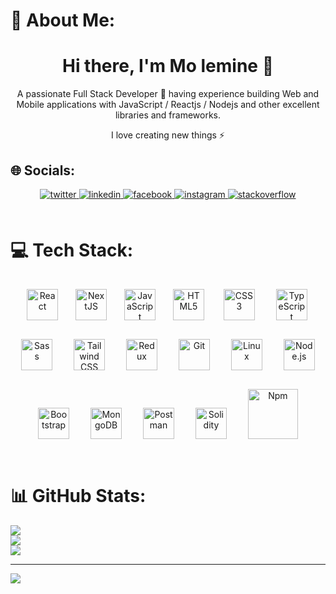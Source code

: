 # 💫 About Me:
<h1 align="center">Hi there, I'm Mo lemine 👋</h1>
<p align="center">A passionate Full Stack Developer 🚀 having experience building Web and Mobile applications with JavaScript / Reactjs / Nodejs and other excellent libraries and frameworks. </p>

<p align="center">I love creating new things ⚡</p>


## 🌐 Socials:
<div align="center">
<a href="https://twitter.com/@lemine_hamdinou" target="_blank">
<img src=https://img.shields.io/badge/twitter-%2300acee.svg?&style=for-the-badge&logo=twitter&logoColor=white alt=twitter style="margin-bottom: 5px;" />
</a>
<a href="https://linkedin.com/in/mohamed-lemine-hamdinou-33b797151/" target="_blank">
<img src=https://img.shields.io/badge/linkedin-%231E77B5.svg?&style=for-the-badge&logo=linkedin&logoColor=white alt=linkedin style="margin-bottom: 5px;" />
</a>
<a href="https://www.facebook.com/mohamedlemin.hamdinou/" target="_blank">
<img src=https://img.shields.io/badge/facebook-%232E87FB.svg?&style=for-the-badge&logo=facebook&logoColor=white alt=facebook style="margin-bottom: 5px;" />
</a>
<a href="https://instagram.com/mo_lemine_hmdn/" target="_blank">
<img src=https://img.shields.io/badge/instagram-%23000000.svg?&style=for-the-badge&logo=instagram&logoColor=white alt=instagram style="margin-bottom: 5px;" />
</a>
<a href="https://stackoverflow.com/users/17907875" target="_blank">
<img src=https://img.shields.io/badge/stackoverflow-%23F28032.svg?&style=for-the-badge&logo=stackoverflow&logoColor=white alt=stackoverflow style="margin-bottom: 5px;" />
</a>  
</div>  

<br>

# 💻 Tech Stack:
<div align="center">  
<a href="https://reactjs.org/" target="_blank"><img style="margin: 12px" src="https://profilinator.rishav.dev/skills-assets/react-original-wordmark.svg" alt="React" height="50" /></a>  
<a href="https://nextjs.org/" target="_blank"><img style="margin: 12px" src="https://profilinator.rishav.dev/skills-assets/nextjs.png" alt="NextJS" height="50" /></a>  
<a href="https://www.javascript.com/" target="_blank"><img style="margin: 12px" src="https://profilinator.rishav.dev/skills-assets/javascript-original.svg" alt="JavaScript" height="50" /></a>  
<a href="https://en.wikipedia.org/wiki/HTML5" target="_blank"><img style="margin: 12px" src="https://profilinator.rishav.dev/skills-assets/html5-original-wordmark.svg" alt="HTML5" height="50" /></a>  
<a href="https://www.w3schools.com/css/" target="_blank"><img style="margin: 15px" src="https://profilinator.rishav.dev/skills-assets/css3-original-wordmark.svg" alt="CSS3" height="50" /></a>  
<a href="https://www.typescriptlang.org/" target="_blank"><img style="margin: 15px" src="https://profilinator.rishav.dev/skills-assets/typescript-original.svg" alt="TypeScript" height="50" /></a>  
<a href="https://sass-lang.com/" target="_blank"><img style="margin: 15px" src="https://profilinator.rishav.dev/skills-assets/sass-original.svg" alt="Sass" height="50" /></a>  
<a href="https://www.tailwindcss.com/" target="_blank"><img style="margin: 15px" src="https://profilinator.rishav.dev/skills-assets/tailwindcss.svg" alt="Tailwind CSS" height="50" /></a>  
<a href="https://redux.js.org/" target="_blank"><img style="margin: 15px" src="https://profilinator.rishav.dev/skills-assets/redux-original.svg" alt="Redux" height="50" /></a>  
<a href="https://github.com/" target="_blank"><img style="margin: 15px" src="https://profilinator.rishav.dev/skills-assets/git-scm-icon.svg" alt="Git" height="50" /></a>   
<a href="https://www.linux.org/" target="_blank"><img style="margin: 15px" src="https://profilinator.rishav.dev/skills-assets/linux-original.svg" alt="Linux" height="50" /></a>  
<a href="https://nodejs.org/" target="_blank"><img style="margin: 15px" src="https://seeklogo.com/images/N/nodejs-logo-FBE122E377-seeklogo.com.png" alt="Node.js" height="50" /></a>  
<a href="https://getbootstrap.com/docs/3.4/javascript/" target="_blank"><img style="margin: 15px" src="https://profilinator.rishav.dev/skills-assets/bootstrap-plain.svg" alt="Bootstrap" height="50" /></a>  
<a href="https://www.mongodb.com/" target="_blank"><img style="margin: 15px" src="https://profilinator.rishav.dev/skills-assets/mongodb-original-wordmark.svg" alt="MongoDB" height="50" /></a>  
  <a href="https://www.postman.com/" target="_blank"><img style="margin: 15px" src="https://seeklogo.com/images/P/postman-logo-0087CA0D15-seeklogo.com.png" alt="Postman" height="50" /></a>  
  <a href="https://soliditylang.org/" target="_blank"><img style="margin: 15px" src="https://cdn.icon-icons.com/icons2/2107/PNG/512/file_type_solidity_icon_130156.png" alt="Solidity" height="50" /></a> 
  <a href="https://www.npmjs.com/" target="_blank"><img style="margin: 15px" src="https://upload.wikimedia.org/wikipedia/commons/thumb/d/db/Npm-logo.svg/1024px-Npm-logo.svg.png" alt="Npm" width="80" /></a> 
</div>  

<br/>  

# 📊 GitHub Stats:
![](https://github-readme-stats.vercel.app/api?username=Med-lemineHmd&theme=react&hide_border=true&include_all_commits=true&count_private=true)<br/>
![](https://github-readme-streak-stats.herokuapp.com/?user=Med-lemineHmd&theme=react&hide_border=true)<br/>
![](https://github-readme-stats.vercel.app/api/top-langs/?username=Med-lemineHmd&theme=react&hide_border=true&include_all_commits=true&count_private=true&layout=compact)

---
[![](https://visitcount.itsvg.in/api?id=Med-lemineHmd&icon=9&color=0)](https://visitcount.itsvg.in)

<!-- Proudly created with GPRM ( https://gprm.itsvg.in ) -->
